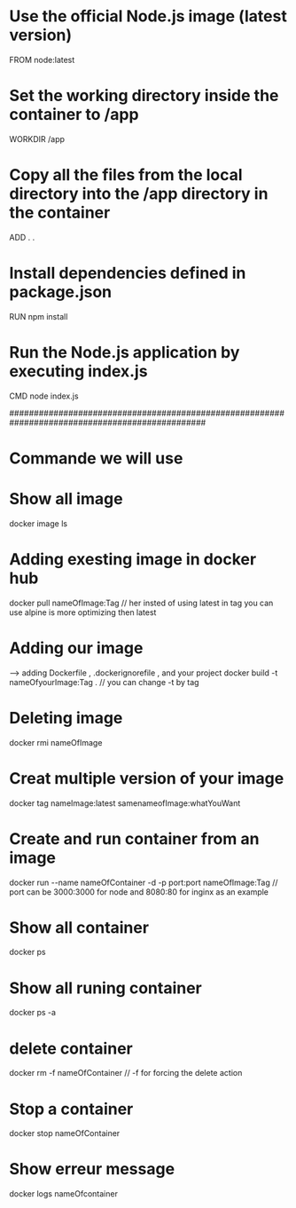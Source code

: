 # Use the official Node.js image (latest version)
FROM node:latest

# Set the working directory inside the container to /app
WORKDIR /app

# Copy all the files from the local directory into the /app directory in the container
ADD . .

# Install dependencies defined in package.json
RUN npm install

# Run the Node.js application by executing index.js
CMD node index.js

################################################################################################
# Commande we will use 

# Show all image
docker image ls 
# Adding exesting image in docker hub 
docker pull nameOfImage:Tag   // her insted of using latest in tag you can use alpine is more optimizing then latest
# Adding our image
--> adding Dockerfile , .dockerignorefile , and your project
docker build -t nameOfyourImage:Tag .     // you can change -t by tag
# Deleting image
docker rmi nameOfImage
# Creat multiple version of your image 
docker tag nameImage:latest samenameofImage:whatYouWant

# Create and run  container from an image 
docker run --name nameOfContainer -d -p port:port nameOfImage:Tag   // port can be 3000:3000 for node and 8080:80 for inginx as an example 
# Show all container 
docker ps 
# Show all runing container 
docker ps -a 
# delete container 
docker rm -f nameOfContainer // -f for forcing the delete action 
# Stop a container 
docker stop nameOfContainer 
# Show erreur message 
docker logs nameOfcontainer 

